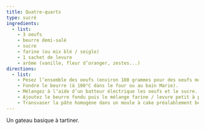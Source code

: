 ```yaml
---
title: Quatre-quarts
type: sucré
ingredients:
  - list:
    - 3 oeufs
    - beurre demi-salé
    - sucre
    - farine (ou mix blé / seigle)
    - 1 sachet de levure
    - arôme (vanille, fleur d’oranger, zestes...)
directions:
  - list:
    - Pesez l’ensemble des oeufs (environ 180 grammes pour des oeufs moyens). Enlevez 30 grammes pour le beurre et le sucre.
    - Fondre le beurre (à 100°C dans le four ou au bain Marie).
    - Mélangez à l’aide d’un batteur électrique les oeufs et le sucre.
    - Ajoutez le beurre fondu puis le mélange farine / levure petit à petit et l’arôme de votre choix.
    - Transvaser la pâte homogène dans un moule à cake préalablement beurré pendant 50 min à 160°C
---
```


Un gateau basique à tartiner.
